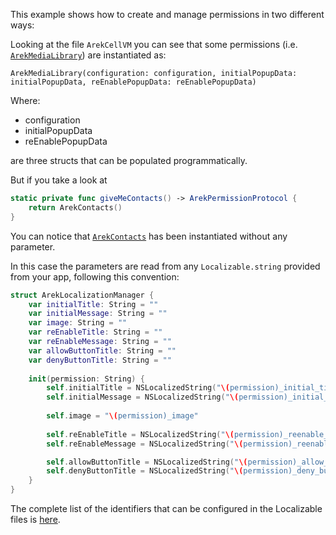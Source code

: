 This example shows how to create and manage permissions in two different ways:

Looking at the file `ArekCellVM` you can see that some permissions (i.e. [`ArekMediaLibrary`](https://github.com/ennioma/arek/blob/master/code/Classes/Permissions/ArekMediaLibrary.swift)) are instantiated as:

`ArekMediaLibrary(configuration: configuration, initialPopupData: initialPopupData, reEnablePopupData: reEnablePopupData)`

Where:
- configuration
- initialPopupData
- reEnablePopupData

are three structs that can be populated programmatically.

But if you take a look at 

```swift
static private func giveMeContacts() -> ArekPermissionProtocol {
    return ArekContacts()
}
```

You can notice that [`ArekContacts`](https://github.com/ennioma/arek/blob/master/code/Classes/Permissions/ArekContacts.swift) has been instantiated without any parameter.

In this case the parameters are read from any `Localizable.string` provided from your app, following this convention:

```swift
struct ArekLocalizationManager {
    var initialTitle: String = ""
    var initialMessage: String = ""
    var image: String = ""
    var reEnableTitle: String = ""
    var reEnableMessage: String = ""
    var allowButtonTitle: String = ""
    var denyButtonTitle: String = ""
    
    init(permission: String) {
        self.initialTitle = NSLocalizedString("\(permission)_initial_title", comment: "")
        self.initialMessage = NSLocalizedString("\(permission)_initial_message", comment: "")
        
        self.image = "\(permission)_image"
        
        self.reEnableTitle = NSLocalizedString("\(permission)_reenable_title", comment: "")
        self.reEnableMessage = NSLocalizedString("\(permission)_reenable_message", comment: "")

        self.allowButtonTitle = NSLocalizedString("\(permission)_allow_button_title", comment: "")
        self.denyButtonTitle = NSLocalizedString("\(permission)_deny_button_title", comment: "")
    }
}
```

The complete list of the identifiers that can be configured in the Localizable files is [here](https://github.com/ennioma/arek#localized-strings).